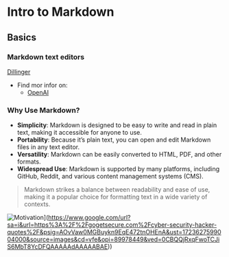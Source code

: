 # Intro to Markdown
## Basics
### Markdown text editors

[Dillinger](https://dillinger.io/)

- Find mor infor on:
  - [OpenAI](https://www.openai.com)

### Why Use Markdown?

- **Simplicity**: Markdown is designed to be easy to write and read in plain text, making it accessible for anyone to use.
- **Portability**: Because it’s plain text, you can open and edit Markdown files in any text editor.
- **Versatility**: Markdown can be easily converted to HTML, PDF, and other formats.
- **Widespread Use**: Markdown is supported by many platforms, including GitHub, Reddit, and various content management systems (CMS).

> Markdown strikes a balance between readability and ease of use, making it a popular choice for formatting text in a wide variety of contexts.

![Motivation]([![image](https://github.com/user-attachments/assets/10741437-fae1-485c-8f3b-e41d92f5cf88)
)](https://www.google.com/url?sa=i&url=https%3A%2F%2Fgogetsecure.com%2Fcyber-security-hacker-quotes%2F&psig=AOvVaw0MGBuykn9EqE472tnOHEnA&ust=1723627599004000&source=images&cd=vfe&opi=89978449&ved=0CBQQjRxqFwoTCJiS6MbT8YcDFQAAAAAdAAAAABAE))
